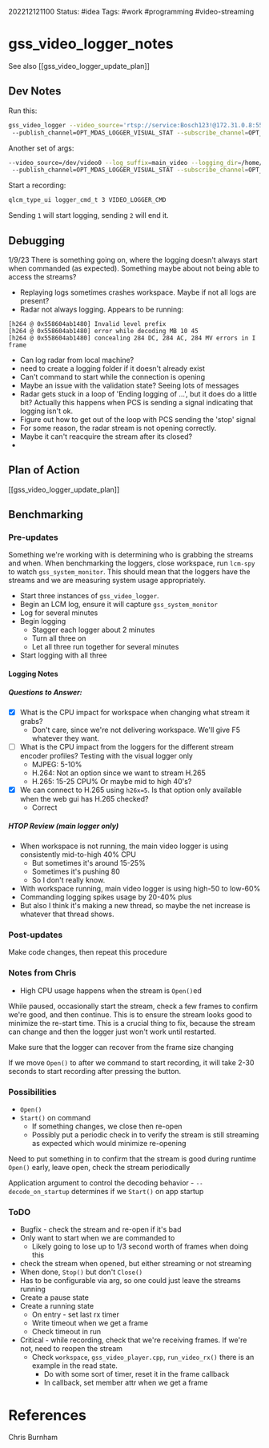 202212121100
Status: #idea
Tags: #work #programming #video-streaming 

# gss_video_logger_notes
See also [[gss_video_logger_update_plan]]
## Dev Notes
Run this:
```bash
gss_video_logger --video_source='rtsp://service:Bosch123!@172.31.0.8:554?h26x=0&line=1&channel=2' --log_suffix=main_video --logging_dir=/home/nanderson/projects/opt/logs/gss_video_logger_dev
 --publish_channel=OPT_MDAS_LOGGER_VISUAL_STAT --subscribe_channel=OPT_MDAS_LOGGER_CMD --logging_level=Info
```
Another set of args:
```bash
--video_source=/dev/video0 --log_suffix=main_video --logging_dir=/home/nanderson/projects/opt/logs/gss_video_logger_dev
 --publish_channel=OPT_MDAS_LOGGER_VISUAL_STAT --subscribe_channel=OPT_MDAS_LOGGER_CMD --logging_level=Info
```

Start a recording:
```bash
qlcm_type_ui logger_cmd_t 3 VIDEO_LOGGER_CMD
```
Sending `1` will start logging, sending `2` will end it.

## Debugging
1/9/23
There is something going on, where the logging doesn't always start when commanded (as expected). Something maybe about not being able to access the streams?
- Replaying logs sometimes crashes workspace. Maybe if not all logs are present?
- Radar not always logging. Appears to be running:
```
[h264 @ 0x558604ab1480] Invalid level prefix
[h264 @ 0x558604ab1480] error while decoding MB 10 45
[h264 @ 0x558604ab1480] concealing 284 DC, 284 AC, 284 MV errors in I frame
```
- Can log radar from local machine? 
- need to create a logging folder if it doesn't already exist
- Can't command to start while the connection is opening
- Maybe an issue with the validation state? Seeing lots of messages
- Radar gets stuck in a loop of 'Ending logging of ...', but it does do a little bit? Actually this happens when PCS is sending a signal indicating that logging isn't ok.
- Figure out how to get out of the loop with PCS sending the 'stop' signal
- For some reason, the radar stream is not opening correctly.
- Maybe it can't reacquire the stream after its closed?
- 

## Plan of Action
[[gss_video_logger_update_plan]]

## Benchmarking
### Pre-updates
Something we're working with is determining who is grabbing the streams and when. When benchmarking the loggers, close workspace, run `lcm-spy` to watch `gss_system_monitor`. This should mean that the loggers have the streams and we are measuring system usage appropriately.

- Start three instances of `gss_video_logger`. 
- Begin an LCM log, ensure it will capture `gss_system_monitor`
- Log for several minutes
- Begin logging
	- Stagger each logger about 2 minutes
	- Turn all three on
	- Let all three run together for several minutes
- Start logging with all three

#### Logging Notes
##### Questions to Answer:
- [x] What is the CPU impact for workspace when changing what stream it grabs?
	- Don't care, since we're not delivering workspace. We'll give F5 whatever they want.
- [ ] What is the CPU impact from the loggers for the different stream encoder profiles? Testing with the visual logger only
	- MJPEG: 5-10%
	- H.264: Not an option since we want to stream H.265
	- H.265: 15-25 CPU% Or maybe mid to high 40's?
- [x] We can connect to H.265 using `h26x=5`. Is that option only available when the web gui has H.265 checked? 
	- Correct


##### HTOP Review (main logger only)
- When workspace is not running, the main video logger is using consistently mid-to-high 40% CPU
	- But sometimes it's around 15-25%
	- Sometimes it's pushing 80
	- So I don't really know.
- With workspace running, main video logger is using high-50 to low-60%
- Commanding logging spikes usage by 20-40% plus
- But also I think it's making a new thread, so maybe the net increase is whatever that thread shows.

### Post-updates
Make code changes, then repeat this procedure

### Notes from Chris
- High CPU usage happens when the stream is `Open()`ed

While paused, occasionally start the stream, check a few frames to confirm we're good, and then continue. This is to ensure the stream looks good to minimize the re-start time. This is a crucial thing to fix, because the stream can change and then the logger just won't work until restarted. 

Make sure that the logger can recover from the frame size changing

If we move `Open()` to after we command to start recording, it will take 2-30 seconds to start recording after pressing the button.

### Possibilities
- `Open()`
- `Start()` on command
	- If something changes, we close then re-open
	- Possibly put a periodic check in to verify the stream is still streaming as expected which would minimize re-opening

Need to put something in to confirm that the stream is good during runtime
`Open()` early, leave open, check the stream periodically

Application argument to control the decoding behavior - `--decode_on_startup`  determines if we `Start()` on app startup

### ToDO
- Bugfix - check the stream and re-open if it's bad
- Only want to start when we are commanded to
	- Likely going to lose up to 1/3 second worth of frames when doing this
- check the stream when opened, but either streaming or not streaming
- When done, `Stop()` but don't `Close()`
- Has to be configurable via arg, so one could just leave the streams running
- Create a pause state
- Create a running state
	- On entry - set last rx timer
	- Write timeout when we get a frame
	- Check timeout in run
- Critical - while recording, check that we're receiving frames. If we're not, need to reopen the stream
	- Check `workspace`, `gss_video_player.cpp`, `run_video_rx()` there is an example in the read state.
		- Do with some sort of timer, reset it in the frame callback
		- In callback, set member attr when we get a frame


# References
Chris Burnham
